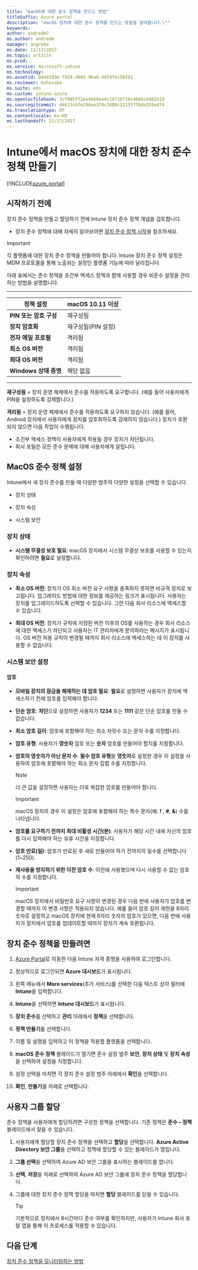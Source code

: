 ```yaml
---
title: "macOS에 대한 준수 정책을 만드는 방법"
titleSuffix: Azure portal
description: "macOS 장치에 대한 준수 정책을 만드는 방법을 알아봅니다.\""
keywords: 
author: andredm7
ms.author: andredm
manager: angrobe
ms.date: 11/17/2017
ms.topic: article
ms.prod: 
ms.service: microsoft-intune
ms.technology: 
ms.assetid: 0444183e-f924-4605-96a8-48fdfbc58fd1
ms.reviewer: muhosabe
ms.suite: ems
ms.custom: intune-azure
ms.openlocfilehash: 3cf085ff2ee4668ea4c14718719c466bcb982b10
ms.sourcegitcommit: d4623cbfe296ae370c3d88c3213fffbda255e474
ms.translationtype: HT
ms.contentlocale: ko-KR
ms.lasthandoff: 11/17/2017
---
```

# <a name="create-a-device-compliance-policy-for-macos-devices-with-intune"></a>Intune에서 macOS 장치에 대한 장치 준수 정책 만들기


[!INCLUDE[azure_portal](./includes/azure_portal.md)]

## <a name="before-you-begin"></a>시작하기 전에

장치 준수 정책을 만들고 할당하기 전에 Intune 장치 준수 정책 개념을 검토합니다.

- 장치 준수 정책에 대해 자세히 알아보려면 [장치 준수 정책 시작](device-compliance.md)을 참조하세요.

> [!IMPORTANT]
> 각 플랫폼에 대한 장치 준수 정책을 만들어야 합니다. Intune 장치 준수 정책 설정은 MDM 프로토콜을 통해 노출되는 설정인 플랫폼 기능에 따라 달라집니다.

아래 표에서는 준수 정책을 조건부 액세스 정책과 함께 사용할 경우 비준수 설정을 관리하는 방법을 설명합니다.

-------------------------------


| **정책 설정** | **macOS 10.11 이상** |
| --- | --- |
| **PIN 또는 암호 구성** | 재구성됨 |   
| **장치 암호화** | 재구성됨(PIN 설정) |
| **전자 메일 프로필** | 격리됨 |
|**최소 OS 버전** | 격리됨 |
| **최대 OS 버전** | 격리됨 |  
| **Windows 상태 증명** | 해당 없음 |  
----------------------------


**재구성됨** = 장치 운영 체제에서 준수를 적용하도록 요구합니다. (예를 들어 사용자에게 PIN을 설정하도록 강제합니다.)

**격리됨** = 장치 운영 체제에서 준수를 적용하도록 요구하지 않습니다. (예를 들어, Android 장치에서 사용자에게 장치를 암호화하도록 강제하지 않습니다.) 장치가 호환되지 않으면 다음 작업이 수행됩니다.

- 조건부 액세스 정책이 사용자에게 적용될 경우 장치가 차단됩니다.
- 회사 포털은 모든 준수 문제에 대해 사용자에게 알립니다.

## <a name="macos-compliance-policy-settings"></a>MacOS 준수 정책 설정

Intune에서 새 장치 준수를 만들 때 다양한 범주의 다양한 설정을 선택할 수 있습니다.

- 장치 상태

- 장치 속성

- 시스템 보안

### <a name="device-health"></a>장치 상태

- **시스템 무결성 보호 필요**: macOS 장치에서 시스템 무결성 보호를 사용할 수 있는지 확인하려면 **필요**로 설정합니다.

### <a name="device-properties"></a>장치 속성

- **최소 OS 버전**: 장치가 OS 최소 버전 요구 사항을 충족하지 못하면 비규격 장치로 보고됩니다. 업그레이드 방법에 대한 정보를 제공하는 링크가 표시됩니다. 사용자는 장치를 업그레이드하도록 선택할 수 있습니다. 그런 다음 회사 리소스에 액세스할 수 있습니다.

- **최대 OS 버전**: 장치가 규칙에 지정된 버전 이후의 OS를 사용하는 경우 회사 리소스에 대한 액세스가 차단되고 사용자는 IT 관리자에게 문의하라는 메시지가 표시됩니다. OS 버전 허용 규칙이 변경될 때까지 회사 리소스에 액세스하는 데 이 장치를 사용할 수 없습니다.

### <a name="system-security-settings"></a>시스템 보안 설정

#### <a name="password"></a>암호

- **모바일 장치의 잠금을 해제하는 데 암호 필요**: **필요**로 설정하면 사용자가 장치에 액세스하기 전에 암호를 입력해야 합니다.

- **단순 암호**: **차단**으로 설정하면 사용자가 **1234** 또는 **1111** 같은 단순 암호를 만들 수 없습니다.

- **최소 암호 길이**: 암호에 포함해야 하는 최소 자릿수 또는 문자 수를 지정합니다.

- **암호 유형**: 사용자가 **영숫자** 암호 또는 **숫자** 암호를 만들어야 할지를 지정합니다.

- **암호의 영숫자가 아닌 문자 수**: **필수 암호 유형**을 **영숫자**로 설정한 경우 이 설정을 사용하여 암호에 포함해야 하는 최소 문자 집합 수를 지정합니다. 

    > [!NOTE]
    > 더 큰 값을 설정하면 사용자는 더욱 복잡한 암호를 만들어야 합니다.

    > [!IMPORTANT]
    > macOS 장치의 경우 이 설정은 암호에 포함해야 하는 특수 문자(예: **!** , **#**, **&amp;**) 수를 나타냅니다.

- **암호를 요구하기 전까지 최대 비활성 시간(분)**: 사용자가 해당 시간 내에 자신의 암호를 다시 입력해야 하는 유휴 시간을 지정합니다.

- **암호 만료(일)**: 암호가 만료된 후 새로 만들어야 하기 전까지의 일수를 선택합니다(1~250).

- **재사용을 방지하기 위한 이전 암호 수**: 이전에 사용했으며 다시 사용할 수 없는 암호의 수를 지정합니다.

    > [!IMPORTANT]
    > macOS 장치에서 비밀번호 요구 사항이 변경된 경우 다음 번에 사용자가 암호를 변경할 때까지 이 변경 사항은 적용되지 않습니다. 예를 들어 암호 길이 제한을 8자리 숫자로 설정하고 macOS 장치에 현재 6자리 숫자의 암호가 있으면, 다음 번에 사용자가 장치에서 암호를 업데이트할 때까지 장치가 계속 호환됩니다.

## <a name="to-create-a-device-compliance-policy"></a>장치 준수 정책을 만들려면

1. [Azure Portal](https://portal.azure.com)로 이동한 다음 Intune 자격 증명을 사용하여 로그인합니다.

2. 정상적으로 로그인되면 **Azure 대시보드**가 표시됩니다.

3. 왼쪽 메뉴에서 **More services**(추가 서비스)를 선택한 다음 텍스트 상자 필터에 **Intune**을 입력합니다.

4. **Intune**을 선택하면 **Intune 대시보드**가 표시됩니다.

5. **장치 준수**를 선택하고 **관리** 아래에서 **정책**을 선택합니다.

6. **정책 만들기**를 선택합니다.

7. 이름 및 설명을 입력하고 이 정책을 적용할 플랫폼을 선택합니다.

8. **macOS 준수 정책** 블레이드가 열기면 준수 설정 범주 **보안**, **장치 상태** 및 **장치 속성**을 선택하여 설정을 지정합니다.

10. 설정 선택을 마치면 각 장치 준수 설정 범주 아래에서 **확인**을 선택합니다.

11. **확인**, **만들기**를 차례로 선택합니다.

## <a name="assign-user-groups"></a>사용자 그룹 할당

준수 정책을 사용자에게 할당하려면 구성한 정책을 선택합니다. 기존 정책은 **준수 – 정책** 블레이드에서 찾을 수 있습니다.

1. 사용자에게 할당할 장치 준수 정책을 선택하고 **할당**을 선택합니다. **Azure Active Directory 보안 그룹**을 선택하고 정책에 할당할 수 있는 블레이드가 열립니다.

2. **그룹 선택**을 선택하여 Azure AD 보안 그룹을 표시하는 블레이드를 엽니다.

3. **선택**, **저장**을 차례로 선택하여 Azure AD 보안 그룹에 장치 준수 정책을 할당합니다.

4. 그룹에 대한 장치 준수 정책 할당을 마치면 **할당** 블레이드를 닫을 수 있습니다.

    > [!TIP]
    > 기본적으로 장치에서 8시간마다 준수 여부를 확인하지만, 사용자가 Intune 회사 포털 앱을 통해 이 프로세스를 적용할 수 있습니다.

## <a name="next-steps"></a>다음 단계

[장치 준수 정책을 모니터링하는 방법](compliance-policy-monitor.md)
